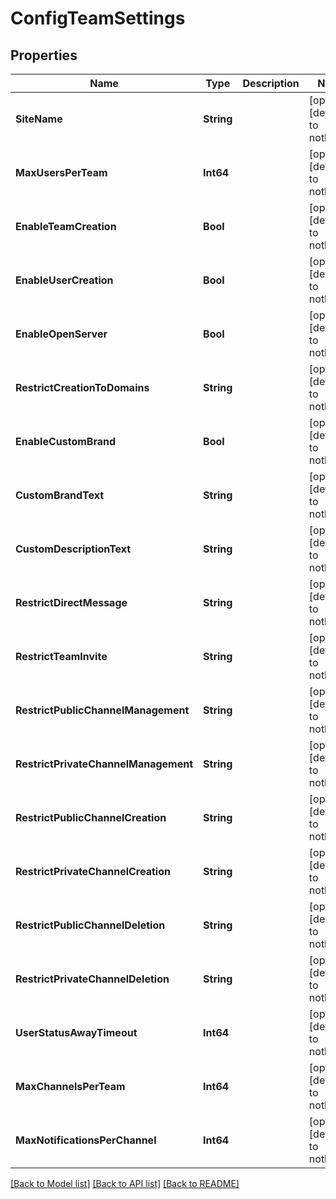 # ConfigTeamSettings


## Properties
Name | Type | Description | Notes
------------ | ------------- | ------------- | -------------
**SiteName** | **String** |  | [optional] [default to nothing]
**MaxUsersPerTeam** | **Int64** |  | [optional] [default to nothing]
**EnableTeamCreation** | **Bool** |  | [optional] [default to nothing]
**EnableUserCreation** | **Bool** |  | [optional] [default to nothing]
**EnableOpenServer** | **Bool** |  | [optional] [default to nothing]
**RestrictCreationToDomains** | **String** |  | [optional] [default to nothing]
**EnableCustomBrand** | **Bool** |  | [optional] [default to nothing]
**CustomBrandText** | **String** |  | [optional] [default to nothing]
**CustomDescriptionText** | **String** |  | [optional] [default to nothing]
**RestrictDirectMessage** | **String** |  | [optional] [default to nothing]
**RestrictTeamInvite** | **String** |  | [optional] [default to nothing]
**RestrictPublicChannelManagement** | **String** |  | [optional] [default to nothing]
**RestrictPrivateChannelManagement** | **String** |  | [optional] [default to nothing]
**RestrictPublicChannelCreation** | **String** |  | [optional] [default to nothing]
**RestrictPrivateChannelCreation** | **String** |  | [optional] [default to nothing]
**RestrictPublicChannelDeletion** | **String** |  | [optional] [default to nothing]
**RestrictPrivateChannelDeletion** | **String** |  | [optional] [default to nothing]
**UserStatusAwayTimeout** | **Int64** |  | [optional] [default to nothing]
**MaxChannelsPerTeam** | **Int64** |  | [optional] [default to nothing]
**MaxNotificationsPerChannel** | **Int64** |  | [optional] [default to nothing]


[[Back to Model list]](../README.md#models) [[Back to API list]](../README.md#api-endpoints) [[Back to README]](../README.md)


